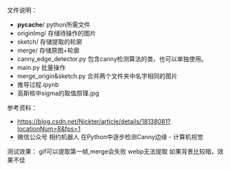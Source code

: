 文件说明：
* __pycache__/ python所需文件
* originImg/ 存储待操作的图片
* sketch/ 存储提取的轮廓
* merge/ 存储原图+轮廓
* canny_edge_detector.py 包含canny检测算法的类，也可以单独使用。
* main.py 批量操作
* merge_origin&sketch.py 合并两个文件夹中名字相同的图片
* 推导过程.ipynb
* 高斯核中sigma的取值原理.jpg

参考资料：
* https://blog.csdn.net/Nickter/article/details/18138081?locationNum=8&fps=1
* 微信公众号 相约机器人 在Python中逐步检测Canny边缘 - 计算机视觉

测试效果：
    gif可以提取第一帧,merge会失败
    webp无法提取
    如果背景比较暗，效果不佳
